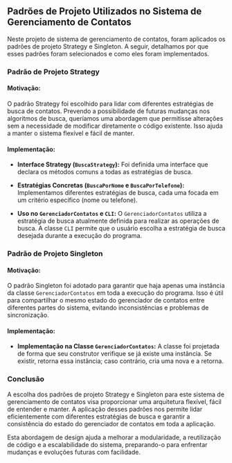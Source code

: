 ## Padrões de Projeto Utilizados no Sistema de Gerenciamento de Contatos

Neste projeto de sistema de gerenciamento de contatos, foram aplicados os padrões de projeto Strategy e Singleton. A seguir, detalhamos por que esses padrões foram selecionados e como eles foram implementados.

### Padrão de Projeto Strategy

#### Motivação:

O padrão Strategy foi escolhido para lidar com diferentes estratégias de busca de contatos. Prevendo a possibilidade de futuras mudanças nos algoritmos de busca, queríamos uma abordagem que permitisse alterações sem a necessidade de modificar diretamente o código existente. Isso ajuda a manter o sistema flexível e fácil de manter.

#### Implementação:

- **Interface Strategy (`BuscaStrategy`):** Foi definida uma interface que declara os métodos comuns a todas as estratégias de busca.
  
- **Estratégias Concretas (`BuscaPorNome` e `BuscaPorTelefone`):** Implementamos diferentes estratégias de busca, cada uma focada em um critério específico (nome ou telefone).

- **Uso no `GerenciadorContatos` e `CLI`:** O `GerenciadorContatos` utiliza a estratégia de busca atualmente definida para realizar as operações de busca. A classe `CLI` permite que o usuário escolha a estratégia de busca desejada durante a execução do programa.

### Padrão de Projeto Singleton

#### Motivação:

O padrão Singleton foi adotado para garantir que haja apenas uma instância da classe `GerenciadorContatos` em toda a execução do programa. Isso é útil para compartilhar o mesmo estado do gerenciador de contatos entre diferentes partes do sistema, evitando inconsistências e problemas de sincronização.

#### Implementação:

- **Implementação na Classe `GerenciadorContatos`:** A classe foi projetada de forma que seu construtor verifique se já existe uma instância. Se existir, retorna essa instância; caso contrário, cria uma nova e a retorna.

### Conclusão

A escolha dos padrões de projeto Strategy e Singleton para este sistema de gerenciamento de contatos visa proporcionar uma arquitetura flexível, fácil de entender e manter. A aplicação desses padrões nos permite lidar eficientemente com diferentes estratégias de busca e garantir a consistência do estado do gerenciador de contatos em toda a aplicação.

Esta abordagem de design ajuda a melhorar a modularidade, a reutilização de código e a escalabilidade do sistema, preparando-o para enfrentar mudanças e evoluções futuras com facilidade.
